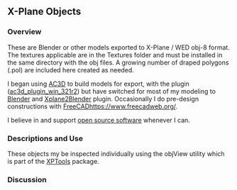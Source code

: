 ## X-Plane Objects



### Overview

These are Blender or other models exported to X-Plane / WED obj-8 format. The textures applicable are in the Textures folder and must be installed in the same directory with the obj files. A growing number of draped polygons (.pol) are included here created as needed.

I began using [AC3D](https://www.inivis.com/xplane.html) to build models for export, with the plugin ([ac3d_plugin_win_321r2](https://developer.x-plane.com/tools/ac3d-plugin/)) but have switched for most of my modeling to [Blender](https://www.blender.org/) and [Xplane2Blender](https://github.com/X-Plane/XPlane2Blender) plugin. Occasionally I do pre-design constructions with [FreeCAD]()https://www.freecadweb.org/. 

I believe in and support [open source software](https://opensource.org/) whenever I can.

### Descriptions and Use

These objects my be inspected individually using the objView utility which is part of the [XPTools](https://developer.x-plane.com/tools/xptools/) package.

### Discussion 

